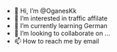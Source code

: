 - 👋 Hi, I’m @OganesKk
- 👀 I’m interested in traffic affilate
- 🌱 I’m currently learning German
- 💞️ I’m looking to collaborate on ...
- 📫 How to reach me by email

<!---
OganesKk/OganesKk is a ✨ special ✨ repository because its `README.md` (this file) appears on your GitHub profile.
You can click the Preview link to take a look at your changes.
--->
